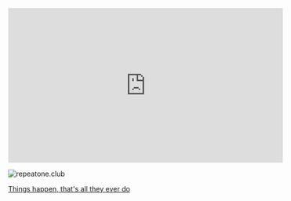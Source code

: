 <iframe width="560" height="315" src="https://www.youtube.com/embed/PNpSpMMfQis" frameborder="0" allowfullscreen></iframe>

![repeatone.club](https://cldup.com/NYZLdDJqLT.png)

[Things happen, that's all they ever do](http://genius.com/6395983)

